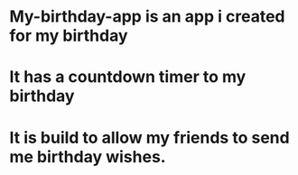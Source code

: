 # My-birthday-app is an app i created for my birthday
# It has a countdown timer to my birthday
# It is build to allow my friends to send me birthday wishes.
